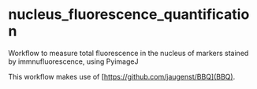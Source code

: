 # nucleus_fluorescence_quantification

Workflow to measure total fluorescence in the nucleus of markers stained by immnufluorescence, using PyimageJ

This workflow makes use of [https://github.com/jaugenst/BBQ](BBQ).
